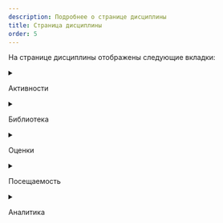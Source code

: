 ```yaml
---
description: Подробнее о странице дисциплины
title: Страница дисциплины
order: 5
---
```


На странице дисциплины отображены следующие вкладки:

<details>

<summary>

Активности

</summary>

На данной вкладке определяется порядок [активностей](../aktivnosti/) в [дисциплине](./_index), их группировка по Модулям/Темам. Здесь Студенты проходят обучение, последовательно изучая активности, выполняя задания и тесты.

![](<../../.gitbook/assets/image (14) (1) (1) (1).png>)

</details>

<details>

<summary>

Библиотека

</summary>

Библиотека дисциплины  - место, где могут храниться материалы и документы.\
Материалы видны всем, кто имеет доступ к Дисциплине, кроме материалов с типом [Тест](./../../servisy/biblioteka/materialy/test/_index) (он виден студенту только в активности) и Шаблон активности/дисциплины (не виден студенту).

Преподаватель может разместить в библиотеке дисциплины дополнительные файлы или информацию по теме.

Наполнить библиотеку материалами можно заранее, до создания активностей. Это позволит  быстрее сформировать готовую дисциплину, не прикрепляя каждый раз   материал в активность,  а выбирая его из библиотеки.

![](<../../.gitbook/assets/image (25) (1) (1).png>)

Автоматически после добавления материала в Активность, в том числе, если активность создана из [шаблона](./../../servisy/biblioteka/materialy/shablon-aktivnosti), в библиотеке новой Дисциплины появляется каталог "Материалы из образовательных активностей".

Все материалы в активностях будут попадать в этот каталог.

![](<../../.gitbook/assets/image (64) (1).png>)

</details>

<details>

<summary>

Оценки

</summary>

На данной вкладке можно:

-  **Добавить промежуточный итог**

При наведении на область после активности, где планируется добавление промежуточно итога, появляется разделитель. Нужно кликнуть на него.

![](<../../.gitbook/assets/image (1) (1) (1) (1) (1) (1) (1) (1) (1) (1) (1) (1) (1) (1) (1) (1) (1) (1) (1) (1) (1) (1) (1) (1) (1) (1) (1) (1) (1) (1) (1) (1) (1) (1) (1) (1) (1) (1) (1) (1) (1) (1) (1) (1) (1) (1) (1) (1) (1) (1) (1) (1) (1) (1) (1) (1) (1) (1) (1) (1)  (19).png>)

Появится поле ввода для расчета Промежуточного итога, где  кликая по названиям активностей, вы добавляете их в формулу, затем расставляете нужные знаки и сохраняете.

![](<../../.gitbook/assets/image (44) (1) (1) (1).png>)

Последний столбец - Итоговая оценка по дисциплине.

![](<../../.gitbook/assets/image (61) (1) (1).png>)

-  Выставить **Итоговые оценки (ведомость)**

![](<../../.gitbook/assets/image (65) (1) (1).png>)

В ведомость можно Импортировать итоговые оценки из последнего столбца в таблице оценок, либо проставить оценки самостоятельно,  или экспортировать её в Excel.

![](<../../.gitbook/assets/image (43) (1) (1) (1).png>)

**Если студент набрал по дисциплине 3,5 балла и выше - выставляется Зачтено.**

-  **Показать/скрыть активности**

Преподаватель знает, за какие активности в дисциплине студенты могут получить оценки, какие активности участвуют в подведение итогов, а какие -- нет. В системе реализована возможность скрыть/показать активности, для более удобной работы с таблицей оценок.

![](<../../.gitbook/assets/image (5) (1) (1) (1) (1) (1) (1) (1) (1) (1) (1).png>)

Вернуть скрытые активности можно, нажав три точки и выбрав нужный пункт.

![](<../../.gitbook/assets/image (50) (1).png>)



</details>

<details>

<summary>

Посещаемость

</summary>

Отметки о посещаемости выставляет Преподаватель.

Возможно проставить отметки  сразу всем студентам, если они присутствовали на занятии, посмотреть процент посещаемости по каждой из активностей.

![](<../../.gitbook/assets/image (49) (1).png>)

Для выгрузки таблицы посещаемости  нужно кликнуть на три точки и  экспортировать в Excel.\\

![](<../../.gitbook/assets/image (60) (1) (1).png>)

На вкладке Посещаемость доступна фильтрация студентов по Потоку/Группе или поиск по ФИО.

![](<../../.gitbook/assets/image (8) (1) (1) (1).png>)

Для асинхронных программ при создании или редактировании  Дисциплины можно включить настройку "**Автоматически отмечать посещение активности**".  Студент будет проходить активность - нажимать кнопку "Завершить активность"/выполнять задания или контрольные, отметка о посещаемости будет проставляться автоматически.

![](<../../.gitbook/assets/image (55) (1) (1) (1).png>)

</details>

<details>

<summary>

Аналитика

</summary>

На вкладке  есть три столбца:

-  Активности - процент освоенных студентом активностей к общему количеству активностей в дисциплине (устанавливается при создании или редактировании активности);
-  Объём - процент освоенного объёма дисциплины  к общему объёму (устанавливается при создании или редактировании дисциплины);
-  Действия студента - наглядное представление о том, сколько действий и в какой день в системе Odin совершил студент.

![](<../../.gitbook/assets/image (54) (1) (1) (1).png>)

</details>


